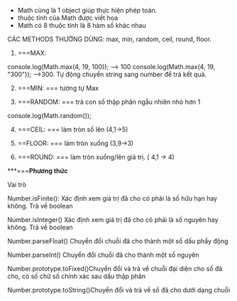 - Math cũng là 1 object giúp thực hiện phép toán.
- thuộc tính của Math được viết hoa
- Math có 8 thuộc tính là 8 hàm số khác nhau

CÁC METHODS THƯỜNG DÙNG: max, min, random, ceil, round, floor.
1. ===MAX:

console.log(Math.max(4, 19, 100));  --> 100
console.log(Math.max(4, 19, "300")); -->300. Tự động chuyển string sang number để trả kết quả.

2. ===MIN: === tương tự Max

3. ===RANDOM: === trả con số thập phân ngẫu nhiên nhỏ hơn 1

console.log(Math.random());

4. ===CEIL: === làm tròn số lên (4,1->5)

5. ==FLOOR: === làm tròn xuống (3,9->3)
6. ===ROUND: === làm tròn xuống/lên giá trị. ( 4,1 -> 4)

***===**Phương thức**

Vai trò

Number.isFinite(): Xác định xem giá trị đã cho có phải là số hữu hạn hay không. Trả về boolean

Number.isInteger() Xác định xem giá trị đã cho có phải là số nguyên hay không. Trả về boolean

Number.parseFloat() Chuyển đổi chuỗi đã cho thành một số dấu phẩy động

Number.parseInt() Chuyển đổi chuỗi đã cho thành một số nguyên

Number.prototype.toFixed()Chuyển đổi và trả về chuỗi đại diện cho số đã cho, có số chữ số chính xác sau dấu thập phân

Number.prototype.toString()Chuyển đổi và trả về số đã cho dưới dạng chuỗi